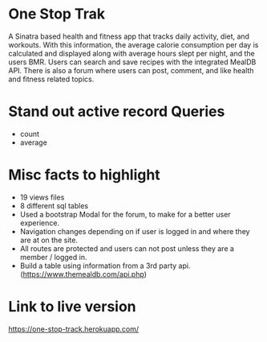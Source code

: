 # One Stop Trak
A Sinatra based health and fitness app that tracks daily activity, diet, and workouts. With this information, the average calorie consumption per day is calculated and displayed along with average hours slept per night, and the users BMR. Users can search and save recipes with the integrated MealDB API. There is also a forum where users can post, comment, and like health and fitness related topics.

# Stand out active record Queries
 - count
 - average

# Misc facts to highlight
- 19 views files
- 8 different sql tables
- Used a bootstrap Modal for the forum, to make for a better user experience.
- Navigation changes depending on if user is logged in and where they are at on the site.
- All routes are protected and users can not post unless they are a member / logged in.
- Build a table using information from a 3rd party api. (https://www.themealdb.com/api.php)

# Link to live version
https://one-stop-track.herokuapp.com/

